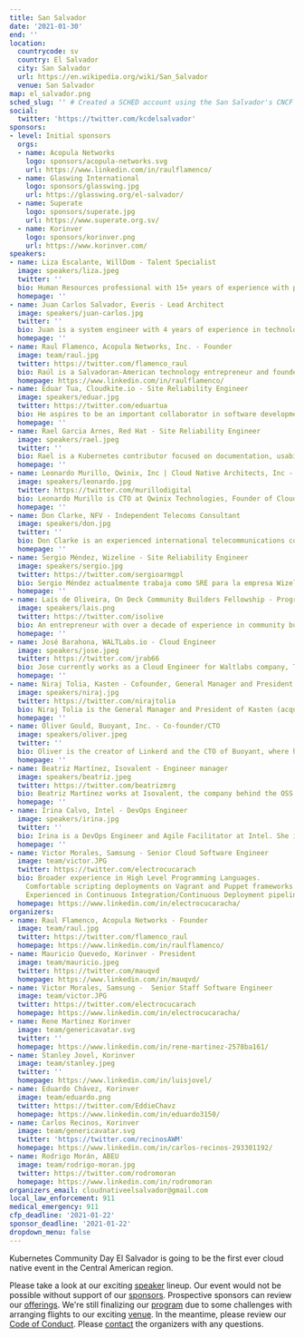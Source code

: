 ```yaml
---
title: San Salvador
date: '2021-01-30'
end: ''
location:
  countrycode: sv
  country: El Salvador
  city: San Salvador
  url: https://en.wikipedia.org/wiki/San_Salvador
  venue: San Salvador
map: el_salvador.png
sched_slug: '' # Created a SCHED account using the San Salvador's CNCF email
social:
  twitter: 'https://twitter.com/kcdelsalvador'
sponsors:
- level: Initial sponsors
  orgs:
  - name: Acopula Networks
    logo: sponsors/acopula-networks.svg
    url: https://www.linkedin.com/in/raulflamenco/
  - name: Glaswing International
    logo: sponsors/glasswing.jpg
    url: https://glasswing.org/el-salvador/
  - name: Superate
    logo: sponsors/superate.jpg
    url: https://www.superate.org.sv/
  - name: Korinver
    logo: sponsors/korinver.png
    url: https://www.korinver.com/
speakers:
- name: Liza Escalante, WillDom - Talent Specialist
  image: speakers/liza.jpeg
  twitter: ''
  bio: Human Resources professional with 15+ years of experience with personnel-related to Logistics, Automotive, Industry, and Technology. Graduated as Psychologist and Master in Human Resources Development. Currently performing as Tech Recruiter for WillDom El Salvador, which shares working opportunities with Bolivia, Argentina, and Paraguay for placing software developers in the US and Canada markets.
  homepage: ''
- name: Juan Carlos Salvador, Everis - Lead Architect
  image: speakers/juan-carlos.jpg
  twitter: ''
  bio: Juan is a system engineer with 4 years of experience in technologies including Jenkins, Azure DevOps, Docker, Kubernetes, Serverless and has certifications in AWS Solutions Architect and Microsoft Azure. He's passionate about learning and likes to promote a growth mindset with his teams. He always tries to use best practices in different tools and creates quality solutions for my team.
  homepage: ''
- name: Raul Flamenco, Acopula Networks, Inc. - Founder
  image: team/raul.jpg
  twitter: https://twitter.com/flamenco_raul
  bio: Raúl is a Salvadoran-American technology entrepreneur and founder of Acopula Networks in California - working on unlocking the economic value in the Americas by simplifying computer networking for businesses and integrating contributions from individuals and companies globally.
  homepage: https://www.linkedin.com/in/raulflamenco/
- name: Eduar Tua, Cloudkite.io - Site Reliability Engineer
  image: speakers/eduar.jpg
  twitter: https://twitter.com/eduartua
  bio: He aspires to be an important collaborator in software development, and the community ecosystem within the landscape of the CNCF. Eduar has helped clients to scale their applications using modern cloud tools, always maintaining the availability of services. He has also developed applications that run a layer on top of Kubernetes. He is a Go instructor and loves to share knowledge to the fullest.
  homepage: ''
- name: Rael Garcia Arnes, Red Hat - Site Reliability Engineer
  image: speakers/rael.jpeg
  twitter: ''
  bio: Rael is a Kubernetes contributor focused on documentation, usability, community and contributor experience. Founder in 2018 of the Cloud Native Barcelona community - cloudnative.barcelona - to encourage the adoption of cloud-native technologies and contribution to open-source projects. Currently works at Red Hat as Site Reliability Engineer. More at rael.io.
  homepage: ''
- name: Leonardo Murillo, Qwinix, Inc | Cloud Native Architects, Inc - CTO | Founder
  image: speakers/leonardo.jpg
  twitter: https://twitter.com/murillodigital
  bio: Leonardo Murillo is CTO at Qwinix Technologies, Founder of Cloud Native Architects, DevOps Institute Ambassador and Organizer of the Costa Rica CNCF Community Chapter. Leo brings wide-ranging industry perspective, with over 20 years of experience building technology and leading teams all the way from Startups to Fortune 500s. He is passionate about cloud native technologies, organizational transformation and the open source community. A believer in human potential and the transformative power of technology, Leo focuses on exploring leading edge technologies hands-on and pondering on technology strategy.
  homepage: ''
- name: Don Clarke, NFV - Independent Telecoms Consultant
  image: speakers/don.jpg
  twitter: ''
  bio: Don Clarke is an experienced international telecommunications consultant now based in the United States. In his previous role at CableLabs, he led the collaborative cable operator effort to develop an access network virtualization strategy for the global cable industry. Prior to moving to the US, Don enjoyed a varied career in R&D at BT Labs in the UK where he led fibre, DSL and network evolution R&D, and was technical lead on several of BT’s next generation access technical trials.
  homepage: ''
- name: Sergio Méndez, Wizeline - Site Reliability Engineer
  image: speakers/sergio.jpg
  twitter: https://twitter.com/sergioarmgpl
  bio: Sergio Méndez actualmente trabaja como SRE para la empresa Wizeline, ha realizado consultorías para empresas de telecomunicaciones sobre tecnologías Cloud Native y Open Source. Es organizador del Meetup (Cloud-Native)+GT oficial de CNCF(Linux Foundation). Profesor universitario. Conferencista de KubeConEU y OSCON. CKA certificado. Miembro del Linkerd Anchor Program.
  homepage: ''
- name: Laís de Oliveira, On Deck Community Builders Fellowship - Program Director
  image: speakers/lais.png
  twitter: https://twitter.com/isolive
  bio: An entrepreneur with over a decade of experience in community building, Laís de Oliveira has participated in the development of entrepreneurial communities around the world. From leading 2000 volunteers across Argentina, Chile and Uruguay as the president of a non-profit organization, to selecting and training community leaders across 3 continents (Latam, Africa, APAC) for Startup Grind and, finally, developing evidence-based ideas to accelerate economic growth through startup communities, working for governments and innovation agencies in 75+ ecosystems as part of Startup Genome's executive team. Before joining Startup Genome, she sold her first business (8spaces.co) to Flyspaces.com, Southeast Asia's largest marketplace for workspace and spaces for professional activities. Driven by building ecosystems to empower entrepreneurship and creativity, she built some of the fastest growing communities in Malaysia, working for the Malaysian government and also independently. Originally from a small town in Brazil, she lived in Mauritius, Buenos Aires, Santiago de Chile, Kuala Lumpur, San Francisco and Lisbon, travelled to over 35 countries and learned five languages (fluent Portuguese, English and Spanish, basic French and Indonesian). While home is wherever her laptop is, she is currently living in the countryside in Brazil and co-creating a digital, yet rural lifestyle with a group of friends around what they call a “roça-office” (translates to farm-office).
  homepage: ''
- name: José Barahona, WALTLabs.io - Cloud Engineer
  image: speakers/jose.jpeg
  twitter: https://twitter.com/jrab66
  bio: Jose currently works as a Cloud Engineer for Waltlabs company, Traefik embassador, member of Cloud native GT. He is passionate about open source and has contributed to projects like XCP-ng (xenserver open source spin off), k8s. He currently works around multi cloud deployments, CI / CD and IAC pipelines.
  homepage: ''
- name: Niraj Tolia, Kasten - Cofounder, General Manager and President
  image: speakers/niraj.jpg
  twitter: https://twitter.com/nirajtolia
  bio: Niraj Tolia is the General Manager and President of Kasten (acquired by Veeam), which he founded in order to solve the problem of Kubernetes backup and disaster recovery. He also sits on the governing board of the Cloud Native Computing Foundation (CNCF). With a strong technical background in distributed systems, storage, and data management, he has held multiple leadership roles in the past, including Senior Director of Engineering for Dell EMC's CloudBoost group and VP of Engineering and Chief Architect at Maginatics (acquired by EMC). Dr. Tolia received his PhD, MS, and BS in Computer Engineering from Carnegie Mellon University.
  homepage: ''
- name: Oliver Gould, Buoyant, Inc. - Co-founder/CTO
  image: speakers/oliver.jpeg
  twitter: ''
  bio: Oliver is the creator of Linkerd and the CTO of Buoyant, where he leads open source development efforts. Prior to joining Buoyant, he was a staff infrastructure engineer at Twitter, where he was the technical lead of Observability, Traffic, and Configuration & Coordination teams.
  homepage: ''
- name: Beatriz Martínez, Isovalent - Engineer manager
  image: speakers/beatriz.jpeg
  twitter: https://twitter.com/beatrizmrg
  bio: Beatriz Martínez works at Isovalent, the company behind the OSS project Cilium, as engineer manager. Beatriz's focus over the last few years has been driving innovation and bringing latest technologies to enterprise-grade cloud environments. Beatriz is a regular speaker at events as well as an organizer of local meetups, such as CNCF Madrid.
  homepage: ''
- name: Irina Calvo, Intel - DevOps Engineer
  image: speakers/irina.jpg
  twitter: ''
  bio: Irina is a DevOps Engineer and Agile Facilitator at Intel. She is passionate about helping teams and customers working with CNCF technologies achieve their goals and real-world value. Irina has worked in Cloud Automation, Dev, Scrum Master and DevOps roles. She is one of the organizers of the CNCF Costa Rica community and is currently starting her journey as an open-source contributor.
  homepage: ''
- name: Victor Morales, Samsung - Senior Cloud Software Engineer
  image: team/victor.JPG
  twitter: https://twitter.com/electrocucarach
  bio: Broader experience in High Level Programming Languages.
    Comfortable scripting deployments on Vagrant and Puppet frameworks. Proficient working with MS SQL Server and MySQL/MariaDB databases, as well as installation, configuration and troubleshooting of OpenStack environments.
    Experienced in Continuous Integration/Continuous Deployment pipelines, as well as using Test-Driven Development practices and Open Source culture.
  homepage: https://www.linkedin.com/in/electrocucaracha/
organizers:
- name: Raul Flamenco, Acopula Networks - Founder
  image: team/raul.jpg
  twitter: https://twitter.com/flamenco_raul
  homepage: https://www.linkedin.com/in/raulflamenco/
- name: Mauricio Quevedo, Korinver - President
  image: team/mauricio.jpeg
  twitter: https://twitter.com/mauqvd
  homepage: https://www.linkedin.com/in/mauqvd/
- name: Victor Morales, Samsung -  Senior Staff Software Engineer
  image: team/victor.JPG
  twitter: https://twitter.com/electrocucarach
  homepage: https://www.linkedin.com/in/electrocucaracha/
- name: Rene Martinez Korinver
  image: team/genericavatar.svg
  twitter: ''
  homepage: https://www.linkedin.com/in/rene-martinez-2578ba161/
- name: Stanley Jovel, Korinver
  image: team/stanley.jpeg
  twitter: ''
  homepage: https://www.linkedin.com/in/luisjovel/
- name: Eduardo Chávez, Korinver
  image: team/eduardo.png
  twitter: https://twitter.com/EddieChavz
  homepage: https://www.linkedin.com/in/eduardo3150/
- name: Carlos Recinos, Korinver
  image: team/genericavatar.svg
  twitter: 'https://twitter.com/recinosAWM'
  homepage: https://www.linkedin.com/in/carlos-recinos-293301192/
- name: Rodrigo Morán, ABEU
  image: team/rodrigo-moran.jpg
  twitter: https://twitter.com/rodromoran
  homepage: https://www.linkedin.com/in/rodromoran
organizers_email: cloudnativeelsalvador@gmail.com
local_law_enforcement: 911
medical_emergency: 911
cfp_deadline: '2021-01-22'
sponsor_deadline: '2021-01-22'
dropdown_menu: false
---
```


Kubernetes Community Day El Salvador is going to be the first ever cloud native event in the Central American region.

Please take a look at our exciting [speaker](speakers) lineup. Our event would not be possible without support of our [sponsors](sponsor). Prospective sponsors can review our [offerings](sponsor-form). We're still finalizing our [program](program) due to some challenges with arranging flights to our exciting [venue](venue). In the meantime, please review our [Code of Conduct](/code-of-conduct). Please [contact](contact) the organizers with any questions.
